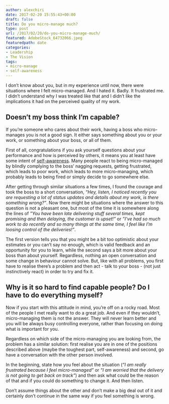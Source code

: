 ```yaml
---
author: alexchiri
date: 2017-02-20 15:55:43+00:00
draft: false
title: Do you micro-manage much?
type: post
url: /2017/02/20/do-you-micro-manage-much/
featured: AdobeStock_64732066.jpeg
featuredpath: date
categories:
- Leadership
- The Vision
tags:
- micro-manage
- self-awareness
---
```


I don’t know about you, but in my experience until now, there were situations where I felt micro-managed. And I hated it. Badly. It frustrated me. I didn’t understand why I was treated like that and I didn’t like the implications it had on the perceived quality of my work.


## Doesn’t my boss think I’m capable?


If you’re someone who cares about their work, having a boss who micro-manages you is not a good sign. It either says something about you or your work, or something about your boss, or all of them.

First of all, congratulations if you ask yourself questions about your performance and how is perceived by others, it means you at least have some intent of [self-awareness](https://www.linkedin.com/pulse/can-you-fix-colleagues-who-arent-self-aware-daniel-goleman). Many people react to being micro-managed by blindly complying to the boss’ nagging requests, getting frustrated, which leads to poor work, which leads to more micro-managing, which probably leads to being fired or simply decide to go somewhere else.

After getting through similar situations a few times, I found the courage and took the boss to a short conversation, _“Hey, listen, I noticed recently you are requesting a lot of status updates and details about my work, is there something wrong?”_. Now there might be situations where the answer to this question is not a pleasant one, but most of the time it is somewhere along the lines of _”You have been late delivering stuff several times, kept promising and then delaying, the customer is upset!”_ or _”I’ve had so much work to do recently and so many things at the same time, I feel like I’m loosing control of the deliveries!”_.

The first version tells you that you might be a bit too optimistic about your estimates or you can’t say no enough, which is valid feedback and an opportunity for you to learn, while the second says a bit more about your boss than about yourself. Regardless, nothing an open conversation and some change in behaviour cannot solve. But, like with all problems, you first have to realise there’s a problem and then act - talk to your boss - (not just instinctively react) in order to try and fix it.


## Why is it so hard to find capable people? Do I have to do everything myself?


Now if you start with this attitude in mind, you’re off on a rocky road. Most of the people I met really want to do a great job. And even if they wouldn’t, micro-managing them is not the answer. They will never learn better and you will be always busy controlling everyone, rather than focusing on doing what is important for you.

Regardless on which side of the micro-managing you are looking from, the problem has a similar solution: first realise you are in one of the positions described above (maybe the toughest part, self-awareness) and second, go have a conversation with the other person involved.

In the beginning, state how you feel about the situation (_“I am really frustrated because I feel micro-managed”_ or _“I am worried that the delivery is not going to get back on track”_) and then ask what could be the reason of that and if you could do something to change it. And then listen.

Don’t assume things about the other and don’t make a big deal out of it and certainly don’t continue in the same way if you feel something is wrong.
